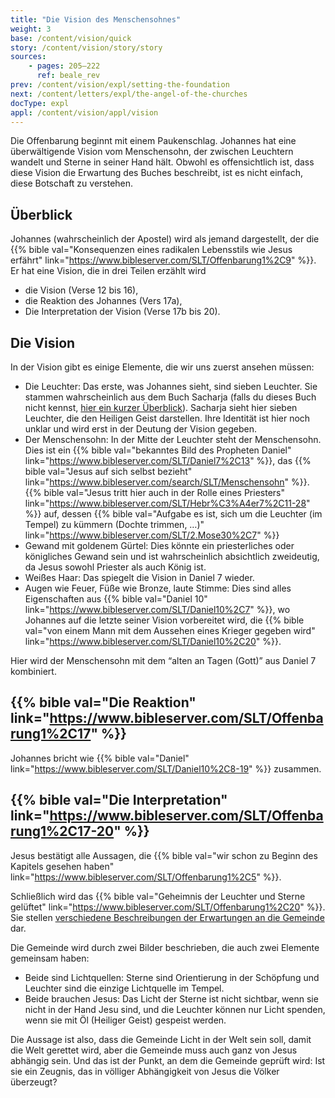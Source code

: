 ```yaml
---
title: "Die Vision des Menschensohnes"
weight: 3
base: /content/vision/quick
story: /content/vision/story/story
sources: 
    - pages: 205–222
      ref: beale_rev
prev: /content/vision/expl/setting-the-foundation
next: /content/letters/expl/the-angel-of-the-churches
docType: expl
appl: /content/vision/appl/vision
---
```


Die Offenbarung beginnt mit einem Paukenschlag. Johannes hat eine überwältigende Vision vom Menschensohn, der zwischen Leuchtern wandelt und Sterne in seiner Hand hält. Obwohl es offensichtlich ist, dass diese Vision die Erwartung des Buches beschreibt, ist es nicht einfach, diese Botschaft zu verstehen.

## Überblick

<a name="1bab"></a>
Johannes (wahrscheinlich der Apostel) wird als jemand dargestellt, der die {{% bible val="Konsequenzen eines radikalen Lebensstils wie Jesus erfährt" link="https://www.bibleserver.com/SLT/Offenbarung1%2C9" %}}. Er hat eine Vision, die in drei Teilen erzählt wird

- die Vision (Verse 12 bis 16),
- die Reaktion des Johannes (Vers 17a),
- Die Interpretation der Vision (Verse 17b bis 20).

## Die Vision

<a name="7855"></a>
In der Vision gibt es einige Elemente, die wir uns zuerst ansehen müssen:

- Die Leuchter: Das erste, was Johannes sieht, sind sieben Leuchter. Sie stammen wahrscheinlich aus dem Buch Sacharja (falls du dieses Buch nicht kennst, [hier ein kurzer Überblick](https://www.youtube.com/watch?v=_106IfO6Kc0)). Sacharja sieht hier sieben Leuchter, die den Heiligen Geist darstellen. Ihre Identität ist hier noch unklar und wird erst in der Deutung der Vision gegeben.
- Der Menschensohn: In der Mitte der Leuchter steht der Menschensohn. Dies ist ein {{% bible val="bekanntes Bild des Propheten Daniel" link="https://www.bibleserver.com/SLT/Daniel7%2C13" %}}, das {{% bible val="Jesus auf sich selbst bezieht" link="https://www.bibleserver.com/search/SLT/Menschensohn" %}}. {{% bible val="Jesus tritt hier auch in der Rolle eines Priesters" link="https://www.bibleserver.com/SLT/Hebr%C3%A4er7%2C11-28" %}} auf, dessen {{% bible val="Aufgabe es ist, sich um die Leuchter (im Tempel) zu kümmern (Dochte trimmen, …)" link="https://www.bibleserver.com/SLT/2.Mose30%2C7" %}}
- Gewand mit goldenem Gürtel: Dies könnte ein priesterliches oder königliches Gewand sein und ist wahrscheinlich absichtlich zweideutig, da Jesus sowohl Priester als auch König ist.
- Weißes Haar: Das spiegelt die Vision in Daniel 7 wieder.
- Augen wie Feuer, Füße wie Bronze, laute Stimme: Dies sind alles Eigenschaften aus {{% bible val="Daniel 10" link="https://www.bibleserver.com/SLT/Daniel10%2C7" %}}, wo Johannes auf die letzte seiner Vision vorbereitet wird, die {{% bible val="von einem Mann mit dem Aussehen eines Krieger gegeben wird" link="https://www.bibleserver.com/SLT/Daniel10%2C20" %}}.

Hier wird der Menschensohn mit dem “alten an Tagen (Gott)” aus Daniel 7 kombiniert.

## {{% bible val="Die Reaktion" link="https://www.bibleserver.com/SLT/Offenbarung1%2C17" %}}

<a name="0131"></a>
Johannes bricht wie {{% bible val="Daniel" link="https://www.bibleserver.com/SLT/Daniel10%2C8-19" %}} zusammen.

## {{% bible val="Die Interpretation" link="https://www.bibleserver.com/SLT/Offenbarung1%2C17-20" %}}

<a name="4bd0"></a>
Jesus bestätigt alle Aussagen, die {{% bible val="wir schon zu Beginn des Kapitels gesehen haben" link="https://www.bibleserver.com/SLT/Offenbarung1%2C5" %}}.

Schließlich wird das {{% bible val="Geheimnis der Leuchter und Sterne gelüftet" link="https://www.bibleserver.com/SLT/Offenbarung1%2C20" %}}. Sie stellen [verschiedene Beschreibungen der Erwartungen an die Gemeinde](/content/letters/expl/the-angel-of-the-churches) dar.

Die Gemeinde wird durch zwei Bilder beschrieben, die auch zwei Elemente gemeinsam haben:

- Beide sind Lichtquellen: Sterne sind Orientierung in der Schöpfung und Leuchter sind die einzige Lichtquelle im Tempel.
- Beide brauchen Jesus: Das Licht der Sterne ist nicht sichtbar, wenn sie nicht in der Hand Jesu sind, und die Leuchter können nur Licht spenden, wenn sie mit Öl (Heiliger Geist) gespeist werden.

Die Aussage ist also, dass die Gemeinde Licht in der Welt sein soll, damit die Welt gerettet wird, aber die Gemeinde muss auch ganz von Jesus abhängig sein. Und das ist der Punkt, an dem die Gemeinde geprüft wird: Ist sie ein Zeugnis, das in völliger Abhängigkeit von Jesus die Völker überzeugt?
